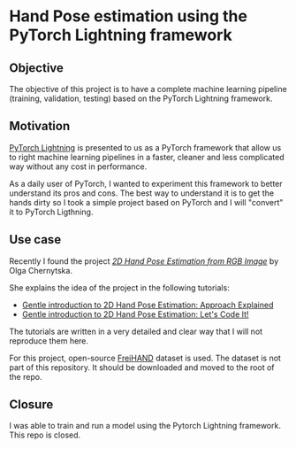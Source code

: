 # Hand Pose estimation using the PyTorch Lightning framework

## Objective

The objective of this project is to have a complete machine learning pipeline (training, validation, testing) based on the PyTorch Lightning framework.

## Motivation

[PyTorch Lightning](https://www.pytorchlightning.ai/) is presented to us as a PyTorch framework that allow us to right machine learning pipelines in a faster, cleaner and less complicated way without any cost in performance.

As a daily user of PyTorch, I wanted to experiment this framework to better understand its pros and cons.
The best way to understand it is to get the hands dirty so I took a simple project based on PyTorch and I will "convert" it to PyTorch Ligthning.

## Use case

Recently I found the project [_2D Hand Pose Estimation from RGB Image_](https://github.com/OlgaChernytska/2D-Hand-Pose-Estimation-RGB) by Olga Chernytska.

She explains the idea of the project in the following tutorials:
- [Gentle introduction to 2D Hand Pose Estimation: Approach Explained](https://notrocketscience.blog/gentle-introduction-to-2d-hand-pose-estimation-approach-explained/)
- [Gentle introduction to 2D Hand Pose Estimation: Let's Code It!](https://notrocketscience.blog/gentle-introduction-to-2d-hand-pose-estimation-lets-code-it/)

The tutorials are written in a very detailed and clear way that I will not reproduce them here.

For this project, open-source [FreiHAND](https://lmb.informatik.uni-freiburg.de/resources/datasets/FreihandDataset.en.html) dataset is used.
The dataset is not part of this repository. It should be downloaded and moved to the root of the repo.

## Closure

I was able to train and run a model using the Pytorch Lightning framework. This repo is closed.

